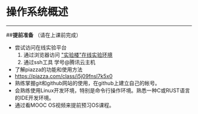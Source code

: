 # 操作系统概述
---

##**提前准备**
（请在上课前完成）

 - 尝试访问在线实验平台
   1. 通过浏览器访问 ["实验楼"在线实验环境](http://www.shiyanlou.com/courses/221)
   2. 通过ssh工具 学号@腾讯云主机
 - 了解piazza的功能和使用方法
  - https://piazza.com/class/i5j09fnsl7k5x0
 - 熟练掌握git和github网站的使用，在github上建立自己的帐号。
 - 会熟练使用Linux开发环境，特别是命令行操作环境。熟悉一种C或RUST语言的IDE开发环境。
 - 通过看MOOC OS视频来提前预习OS课程。

